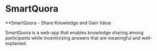 # **SmartQuora**

**SmartQuora - Share Knowledge and Gain Value 

SmartQuora is a web-app that enables knowledge sharing among participants while incentivizing answers that are meaningful and well-explained.
